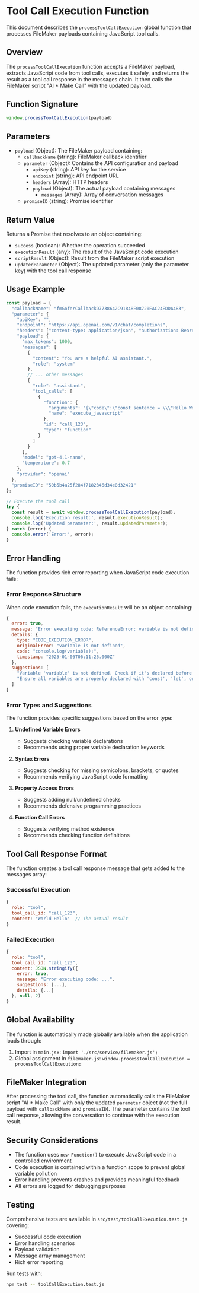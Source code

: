 # Tool Call Execution Function

This document describes the `processToolCallExecution` global function that processes FileMaker payloads containing JavaScript tool calls.

## Overview

The `processToolCallExecution` function accepts a FileMaker payload, extracts JavaScript code from tool calls, executes it safely, and returns the result as a tool call response in the messages chain. It then calls the FileMaker script "AI * Make Call" with the updated payload.

## Function Signature

```javascript
window.processToolCallExecution(payload)
```

## Parameters

- `payload` (Object): The FileMaker payload containing:
  - `callbackName` (string): FileMaker callback identifier
  - `parameter` (Object): Contains the API configuration and payload
    - `apiKey` (string): API key for the service
    - `endpoint` (string): API endpoint URL
    - `headers` (Array): HTTP headers
    - `payload` (Object): The actual payload containing messages
      - `messages` (Array): Array of conversation messages
  - `promiseID` (string): Promise identifier

## Return Value

Returns a Promise that resolves to an object containing:
- `success` (boolean): Whether the operation succeeded
- `executionResult` (any): The result of the JavaScript code execution
- `scriptResult` (Object): Result from the FileMaker script execution
- `updatedParameter` (Object): The updated parameter (only the parameter key) with the tool call response

## Usage Example

```javascript
const payload = {
  "callbackName": "fmGoferCallbackD7738642C91848E08720EAC24EDDA483",
  "parameter": {
    "apiKey": "",
    "endpoint": "https://api.openai.com/v1/chat/completions",
    "headers": ["content-type: application/json", "authorization: Bearer {{API_KEY}}"],
    "payload": {
      "max_tokens": 1000,
      "messages": [
        {
          "content": "You are a helpful AI assistant.",
          "role": "system"
        },
        // ... other messages
        {
          "role": "assistant",
          "tool_calls": [
            {
              "function": {
                "arguments": "{\"code\":\"const sentence = \\\"Hello World\\\";\\nconst reversed = sentence.split(' ').reverse().join(' ');\\nreversed;\"}",
                "name": "execute_javascript"
              },
              "id": "call_123",
              "type": "function"
            }
          ]
        }
      ],
      "model": "gpt-4.1-nano",
      "temperature": 0.7
    },
    "provider": "openai"
  },
  "promiseID": "50b5b4a25f284f7182346d34e0d32421"
};

// Execute the tool call
try {
  const result = await window.processToolCallExecution(payload);
  console.log('Execution result:', result.executionResult);
  console.log('Updated parameter:', result.updatedParameter);
} catch (error) {
  console.error('Error:', error);
}
```

## Error Handling

The function provides rich error reporting when JavaScript code execution fails:

### Error Response Structure

When code execution fails, the `executionResult` will be an object containing:

```javascript
{
  error: true,
  message: "Error executing code: ReferenceError: variable is not defined",
  details: {
    type: "CODE_EXECUTION_ERROR",
    originalError: "variable is not defined",
    code: "console.log(variable);",
    timestamp: "2025-01-06T06:11:25.000Z"
  },
  suggestions: [
    "Variable 'variable' is not defined. Check if it's declared before use.",
    "Ensure all variables are properly declared with 'const', 'let', or 'var'."
  ]
}
```

### Error Types and Suggestions

The function provides specific suggestions based on the error type:

1. **Undefined Variable Errors**
   - Suggests checking variable declarations
   - Recommends using proper variable declaration keywords

2. **Syntax Errors**
   - Suggests checking for missing semicolons, brackets, or quotes
   - Recommends verifying JavaScript code formatting

3. **Property Access Errors**
   - Suggests adding null/undefined checks
   - Recommends defensive programming practices

4. **Function Call Errors**
   - Suggests verifying method existence
   - Recommends checking function definitions

## Tool Call Response Format

The function creates a tool call response message that gets added to the messages array:

### Successful Execution
```javascript
{
  role: "tool",
  tool_call_id: "call_123",
  content: "World Hello"  // The actual result
}
```

### Failed Execution
```javascript
{
  role: "tool",
  tool_call_id: "call_123",
  content: JSON.stringify({
    error: true,
    message: "Error executing code: ...",
    suggestions: [...],
    details: {...}
  }, null, 2)
}
```

## Global Availability

The function is automatically made globally available when the application loads through:

1. Import in `main.jsx`: `import './src/service/filemaker.js';`
2. Global assignment in `filemaker.js`: `window.processToolCallExecution = processToolCallExecution;`

## FileMaker Integration

After processing the tool call, the function automatically calls the FileMaker script "AI * Make Call" with only the updated `parameter` object (not the full payload with `callbackName` and `promiseID`). The parameter contains the tool call response, allowing the conversation to continue with the execution result.

## Security Considerations

- The function uses `new Function()` to execute JavaScript code in a controlled environment
- Code execution is contained within a function scope to prevent global variable pollution
- Error handling prevents crashes and provides meaningful feedback
- All errors are logged for debugging purposes

## Testing

Comprehensive tests are available in `src/test/toolCallExecution.test.js` covering:
- Successful code execution
- Error handling scenarios
- Payload validation
- Message array management
- Rich error reporting

Run tests with:
```bash
npm test -- toolCallExecution.test.js